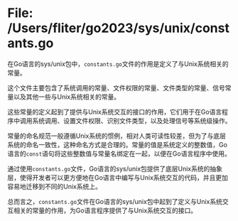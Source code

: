 # File: /Users/fliter/go2023/sys/unix/constants.go

在Go语言的sys/unix包中，`constants.go`文件的作用是定义了与Unix系统相关的常量。

这个文件主要包含了系统调用的常量、文件权限的常量、文件类型的常量、信号常量以及其他一些与Unix系统相关的常量。

这些常量的定义起到了提供与Unix系统交互的接口的作用，它们用于在Go语言程序中调用系统调用、设置文件权限、识别文件类型，以及处理信号等系统级操作。

常量的命名规范一般遵循Unix系统的惯例，相对人类可读性较差，但为了与底层系统的命名一致性，这种命名方式是合理的。常量的值是系统定义的整数值，Go语言的`const`语句将这些整数值与常量名绑定在一起，以便在Go语言程序中使用。

通过使用`constants.go`文件，Go语言的sys/unix包提供了底层Unix系统的抽象层，使得开发者可以更方便地在Go语言中编写与Unix系统交互的代码，并且更加容易地迁移到不同的Unix系统上。

总而言之，`constants.go`文件在Go语言的sys/unix包中起到了定义与Unix系统交互相关的常量的作用，为Go语言程序提供了与Unix系统交互的接口。

